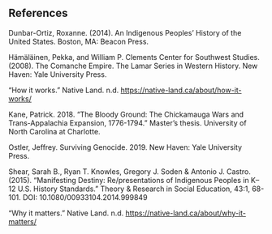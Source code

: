 ## References

Dunbar-Ortiz, Roxanne. (2014). An Indigenous Peoples’ History of the United States. Boston, MA: Beacon Press.

Hämäläinen, Pekka, and William P. Clements Center for Southwest Studies. (2008). The Comanche Empire. The Lamar Series in Western History. New Haven: Yale University Press.

“How it works.” Native Land. n.d. https://native-land.ca/about/how-it-works/ 

Kane, Patrick. 2018. “The Bloody Ground: The Chickamauga Wars and Trans-Appalachia Expansion, 1776-1794.” Master’s thesis. University of North Carolina at Charlotte.

Ostler, Jeffrey. Surviving Genocide. 2019. New Haven: Yale University Press.

Shear, Sarah B., Ryan T. Knowles, Gregory J. Soden & Antonio J. Castro.  (2015). “Manifesting Destiny: Re/presentations of Indigenous Peoples in K–12 U.S. History Standards.” Theory & Research in Social Education, 43:1, 68-101. DOI: 10.1080/00933104.2014.999849

“Why it matters.” Native Land. n.d. https://native-land.ca/about/why-it-matters/ 
